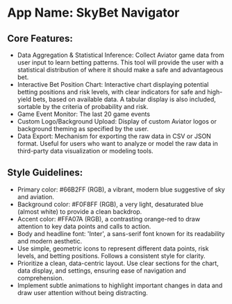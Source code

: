 # **App Name**: SkyBet Navigator

## Core Features:

- Data Aggregation & Statistical Inference: Collect Aviator game data from user input to learn betting patterns. This tool will provide the user with a statistical distribution of where it should make a safe and advantageous bet.
- Interactive Bet Position Chart: Interactive chart displaying potential betting positions and risk levels, with clear indicators for safe and high-yield bets, based on available data. A tabular display is also included, sortable by the criteria of probability and risk.
- Game Event Monitor: The last 20 game events
- Custom Logo/Background Upload: Display of custom Aviator logos or background theming as specified by the user.
- Data Export: Mechanism for exporting the raw data in CSV or JSON format. Useful for users who want to analyze or model the raw data in third-party data visualization or modeling tools.

## Style Guidelines:

- Primary color: #66B2FF (RGB), a vibrant, modern blue suggestive of sky and aviation.
- Background color: #F0F8FF (RGB), a very light, desaturated blue (almost white) to provide a clean backdrop.
- Accent color: #FFA07A (RGB), a contrasting orange-red to draw attention to key data points and calls to action.
- Body and headline font: 'Inter', a sans-serif font known for its readability and modern aesthetic.
- Use simple, geometric icons to represent different data points, risk levels, and betting positions. Follows a consistent style for clarity.
- Prioritize a clean, data-centric layout. Use clear sections for the chart, data display, and settings, ensuring ease of navigation and comprehension.
- Implement subtle animations to highlight important changes in data and draw user attention without being distracting.